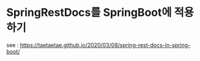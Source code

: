 # SpringRestDocs를 SpringBoot에 적용하기

see : https://taetaetae.github.io/2020/03/08/spring-rest-docs-in-spring-boot/
